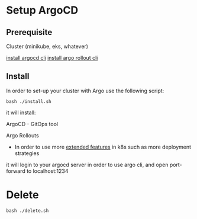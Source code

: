 # Setup ArgoCD

## Prerequisite

Cluster (minikube, eks, whatever)

[install argocd cli](https://argo-cd.readthedocs.io/en/stable/cli_installation/) 
[install argo rollout cli](https://argo-rollouts.readthedocs.io/en/stable/installation/)

## Install 
In order to set-up your cluster with Argo use the following script:

```
bash ./install.sh
```

it will install:

ArgoCD - GitOps tool

Argo Rollouts

* In order to use more [extended features](https://argoproj.github.io/argo-rollouts/) in k8s such as more deployment strategies

it will login to your argocd server in order to use argo cli, and open port-forward to localhost:1234



# Delete

```
bash ./delete.sh
```
